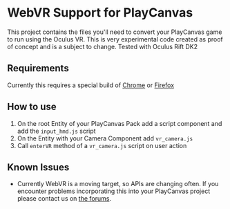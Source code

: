 # WebVR Support for PlayCanvas

This project contains the files you'll need to convert your PlayCanvas game to run using the Oculus VR.
This is very experimental code created as proof of concept and is a subject to change.
Tested with Oculus Rift DK2

## Requirements

Currently this requires a special build of [Chrome](https://drive.google.com/folderview?id=0BzudLt22BqGRbW9WTHMtOWMzNjQ&usp=sharing#list) or [Firefox](http://mozvr.com/downloads/)

## How to use

1. On the root Entity of your PlayCanvas Pack add a script component and add the `input_hmd.js` script
2. On the Entity with your Camera Component add `vr_camera.js`
3. Call `enterVR` method of a `vr_camera.js` script on user action

## Known Issues

- Currently WebVR is a moving target, so APIs are changing often. If you encounter problems incorporating this into your PlayCanvas project please contact us on [the forums](http://forum.playcanvas.com).
